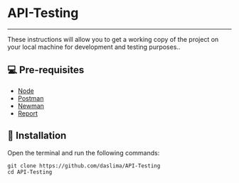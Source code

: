 # API-Testing
---
These instructions will allow you to get a working copy of the project on your local machine for development and testing purposes..

## 💻 Pre-requisites

* [Node](https://nodejs.org/en/download/)
* [Postman](https://www.postman.com)
* [Newman](https://www.npmjs.com/package/newman)
* [Report](https://www.npmjs.com/package/newman-reporter-htmlextra)

## 🔧 Installation

Open the terminal and run the following commands:

```
git clone https://github.com/daslima/API-Testing
cd API-Testing
```
